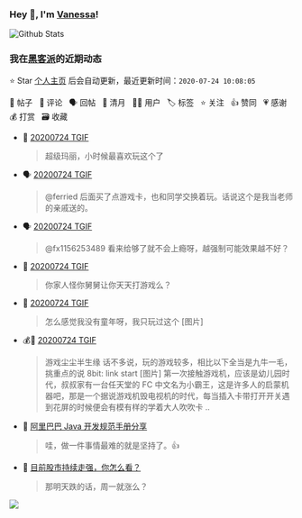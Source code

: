 ### Hey 👋, I'm [Vanessa](http://vanessa.b3log.org/)!

![Github Stats](https://github-readme-stats.vercel.app/api?username=Vanessa219&show_icons=true)

<!--events start -->

### 我在[黑客派](https://hacpai.com)的近期动态

⭐️ Star [个人主页](https://github.com/Vanessa219/Vanessa219) 后会自动更新，最近更新时间：`2020-07-24 10:08:05`

📝 帖子 &nbsp; 💬 评论 &nbsp; 🗣 回帖 &nbsp; 🌙 清月 &nbsp; 👨‍💻 用户 &nbsp; 🏷️ 标签 &nbsp; ⭐️ 关注 &nbsp; 👍 赞同 &nbsp; 💗 感谢 &nbsp; 💰 打赏 &nbsp; 🗃 收藏

* 💬 [20200724 TGIF](https://hacpai.com/article/1595520021443/comment/1595556221395#comments)

  > 超级玛丽，小时候最喜欢玩这个了
* 🗣 [20200724 TGIF](https://hacpai.com/article/1595520021443/comment/1595554410023#comments)

  > @ferried 后面买了点游戏卡，也和同学交换着玩。话说这个是我当老师的亲戚送的。
* 🗣 [20200724 TGIF](https://hacpai.com/article/1595520021443/comment/1595554471099#comments)

  > @fx1156253489 看来给够了就不会上瘾呀，越强制可能效果越不好？
* 💬 [20200724 TGIF](https://hacpai.com/article/1595520021443/comment/1595554471099#comments)

  > 你家人怪你舅舅让你天天打游戏么？
* 💬 [20200724 TGIF](https://hacpai.com/article/1595520021443/comment/1595554410023#comments)

  > 怎么感觉我没有童年呀，我只玩过这个 [图片]
* 💰📝 [20200724 TGIF](https://hacpai.com/article/1595520021443)

  > 游戏尘尘半生缘 话不多说，玩的游戏较多，相比以下全当是九牛一毛，挑重点的说 8bit: link start [图片] 第一次接触游戏机，应该是幼儿园时代，叔叔家有一台任天堂的 FC 中文名为小霸王，这是许多人的启蒙机器吧，那是一个据说游戏机毁电视机的时代，每当插入卡带打开开关遇到花屏的时候便会有模有样的学着大人吹吹卡 ..
* 💬 [阿里巴巴 Java 开发规范手册分享](https://hacpai.com/article/1595404834766/comment/1595517963809#comments)

  > 哇，做一件事情最难的就是坚持了。👍
* 💬 [目前股市持续走强，你怎么看？](https://hacpai.com/article/1594688885308/comment/1595517748237#comments)

  > 那明天跌的话，周一就涨么？


<!--events end -->

<a title="Hits" target="_blank" href="https://github.com/Vanessa219/Vanessa219"><img src="https://hits.b3log.org/Vanessa219/Vanessa219.svg"></a>
